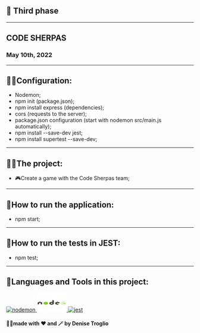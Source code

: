 ## 🚀 Third phase

---

## CODE SHERPAS

### May 10th, 2022

---

## 👨‍💻Configuration:

- Nodemon;
- npm init (package.json);
- npm install express (dependencies);
- cors (requests to the server);
- package.json configuration (start with nodemon src/main.js automatically);
- npm install --save-dev jest;
- npm install supertest --save-dev;

---

## 👩‍💻The project:

- 🎮Create a game with the Code Sherpas team;

---

## 🚀How to run the application:

- npm start;

---

## 🚀How to run the tests in JEST:

- npm test;

---

## 🧠Languages and Tools in this project:

<a href="https://www.npmjs.com/package/nodemon" target="_blank" rel="noreferrer"> <img src="https://user-images.githubusercontent.com/13700/35731649-652807e8-080e-11e8-88fd-1b2f6d553b2d.png" alt="nodemon" width="50" height="50"/> </a>
<a href="https://nodejs.org/en/" target="_blank" rel="noreferrer"> <img src="https://raw.githubusercontent.com/devicons/devicon/master/icons/nodejs/nodejs-original-wordmark.svg" alt="nodejs" width="80" height="50"/> </a>
<a href="https://jestjs.io/es-ES/docs/api" target="_blank" rel="jest"> <img src="https://miro.medium.com/max/478/1*ZEpgDdBxq69A9XXy-SxRMg.png" alt="jest" width="80" height="30"/> </a>

#### 👩‍💻made with ❤️ and 🪄 by Denise Troglio

